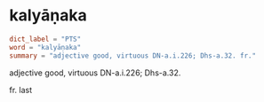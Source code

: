 # kalyāṇaka

``` toml
dict_label = "PTS"
word = "kalyāṇaka"
summary = "adjective good, virtuous DN-a.i.226; Dhs-a.32. fr."
```

adjective good, virtuous DN\-a.i.226; Dhs\-a.32.

fr. last

